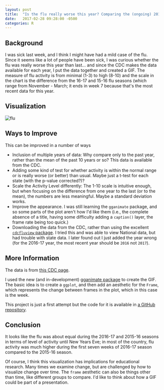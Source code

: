 ```yaml
---
layout: post
title:  "Is the flu really worse this year? Comparing the (ongoing) 2016-17 and 2015-16 flu seasons"
date:   2017-02-28 09:28:00 -0500
categories: R 
---
```


## Background

I was sick last week, and I think I might have had a mild case of the flu. Since it seems like a lot of people have been sick, I was curious whether the flu was really worse this year than last... and since the CDC makes the data available for each year, I put the data together and created a GIF. The measure of flu activity is from minimal (1-3) to high (8-10) and the scale in the chart is the difference from the 16-17 and 15-16 flu seasons (which range from November - March; it ends in week 7 because that's the most recent data for this year.

## Visualization

![flu](https://cloud.githubusercontent.com/assets/4596214/23408837/7cb56b9e-fd97-11e6-817d-a9dd743b532e.gif)

## Ways to Improve

This can be improved in a number of ways

* Inclusion of multiple years of data: Why compare only to the past year, rather than the mean of the past 10 years or so? This data is available from the CDC.
* Adding some kind of test for whether activity is within the normal range or is really worse (or better) than usual. Maybe just a t-test for each state (with the p-value corrected?)?
* Scale the Activity Level differently: The 1-10 scale is intuitive enough, but when focusing on the difference from one year to the last (or to the mean), the numbers are less meaningful. Maybe a standard deviation works.
* Improve the appearance. I was still learning the `gganimate` package, and so some parts of the plot aren't how I'd like them (i.e., the complete absence of a title, having some difficulty adding a `caption()` layer, the frame rate being too quick.)
* Downloading the data from the CDC, rather than using the excellent [`cdcfluview` package](https://github.com/hrbrmstr/cdcfluview). I tried this and was able to view National data, but had trouble with state data. I later found out I just added the year wrong (for the 2016-17 year, the most recent year should be `2016` not `2017`).

## More Information

The data is from [this CDC page](https://www.cdc.gov/flu/weekly/fluviewinteractive.htm).

I used the new (and in-development) [gganimate package](https://github.com/dgrtwo/gganimate) to create the GIF. The basic idea is to create a `ggplot`, and then add an aesthetic for the `Frame`, which represents the change between frames in the plot, which in this case is the week.

This project is just a first attempt but the code for it is available in [a GitHub repository](https://github.com/jrosen48/cdc-flu-vis).

## Conclusion

It looks like the flu was about equal during the 2016-17 and 2015-16 seasons in terms of level of activity until New Years Eve; in most of the country, flu activity was much higher during the first seven weeks of 2016-17 season compared to the 2015-16 season.

Of course, I think this visualization has implications for educational research. Many times we examine change, but are challenged by how to visualize change over time. The `frame` aesthetic can also be things other than time, like different groups to compare. I'd like to think about how a GIF could be part of a presentation.

